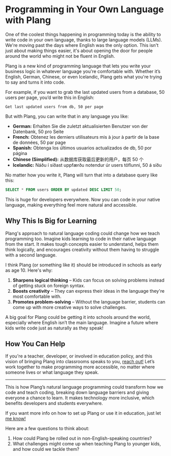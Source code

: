 # Programming in Your Own Language with Plang

One of the coolest things happening in programming today is the ability to write code in your own language, thanks to large language models (LLMs). We're moving past the days where English was the only option. This isn't just about making things easier, it's about opening the door for people around the world who might not be fluent in English.

Plang is a new kind of programming language that lets you write your business logic in whatever language you're comfortable with. Whether it’s English, German, Chinese, or even Icelandic, Plang gets what you're trying to say and turns it into code.

For example, if you want to grab the last updated users from a database, 50 users per page, you’d write this in English:

```
Get last updated users from db, 50 per page
```

But with Plang, you can write that in any language you like:

- **German:** Erhalten Sie die zuletzt aktualisierten Benutzer von der Datenbank, 50 pro Seite
- **French:** Obtenez les derniers utilisateurs mis à jour à partir de la base de données, 50 par page
- **Spanish:** Obtenga los últimos usuarios actualizados de db, 50 por página
- **Chinese (Simplified):** 从数据库获取最后更新的用户，每页 50 个
- **Icelandic:** Náðu í síðast uppfærðu notendur úr users töflunni, 50 á síðu

No matter how you write it, Plang will turn that into a database query like this:

```sql
SELECT * FROM users ORDER BY updated DESC LIMIT 50;
```

This is huge for developers everywhere. Now you can code in your native language, making everything feel more natural and accessible.

## Why This Is Big for Learning

Plang's approach to natural language coding could change how we teach programming too. Imagine kids learning to code in their native language from the start. It makes tough concepts easier to understand, helps them think logically, and encourages creativity without them having to struggle with a second language.

I think Plang (or something like it) should be introduced in schools as early as age 10. Here's why:

1. **Sharpens logical thinking** – Kids can focus on solving problems instead of getting stuck on foreign syntax.
2. **Boosts creativity** – They can express their ideas in the language they're most comfortable with.
3. **Promotes problem-solving** – Without the language barrier, students can come up with more creative ways to solve challenges.

A big goal for Plang could be getting it into schools around the world, especially where English isn’t the main language. Imagine a future where kids write code just as naturally as they speak!

## How You Can Help

If you're a teacher, developer, or involved in education policy, and this vision of bringing Plang into classrooms speaks to you, [reach out!](https://github.com/orgs/PLangHQ/discussions) Let’s work together to make programming more accessible, no matter where someone lives or what language they speak.

---

This is how Plang’s natural language programming could transform how we code and teach coding, breaking down language barriers and giving everyone a chance to learn. It makes technology more inclusive, which benefits developers and students everywhere.

If you want more info on how to set up Plang or use it in education, just let [me know!](https://github.com/orgs/PLangHQ/discussions)

Here are a few questions to think about:

1. How could Plang be rolled out in non-English-speaking countries?
2. What challenges might come up when teaching Plang to younger kids, and how could we tackle them?
